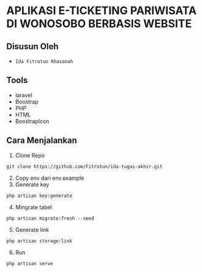 # APLIKASI E-TICKETING PARIWISATA DI WONOSOBO BERBASIS WEBSITE

## Disusun Oleh
- ``` Ida Fitrotun Khasanah ```

## Tools

- laravel
- Boostrap
- PHP
- HTML
- BoostrapIcon

## Cara Menjalankan

1. Clone Repo
``` 
git clone https://github.com/Fitrotun/ida-tugas-akhir.git
```

2. Copy env dari env.example
3. Generate key
``` 
php artisan key:generate
```

4. Mingrate tabel
``` 
php artisan migrate:fresh --seed
```

5. Generate link
``` 
php artisan storage:link
```

6. Run
``` 
php artisan serve
```
